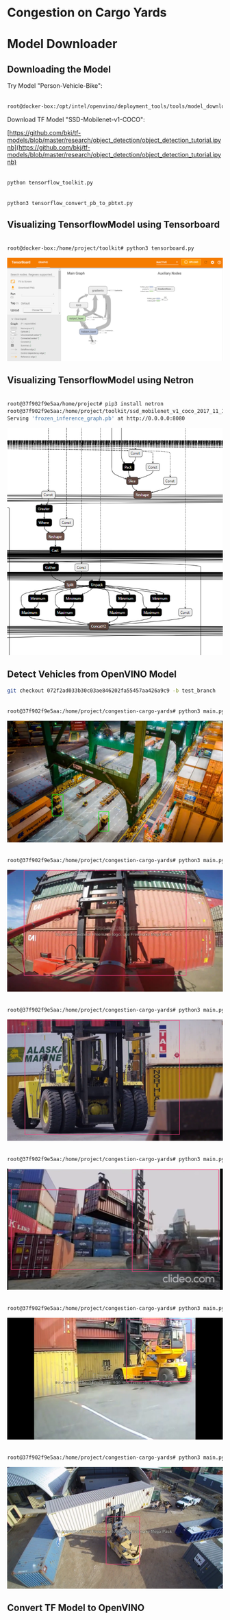 # Congestion on Cargo Yards



# Model Downloader

## Downloading the Model

Try Model "Person-Vehicle-Bike":

```bash

root@docker-box:/opt/intel/openvino/deployment_tools/tools/model_downloader# python3 downloader.py --name "person-vehicle-bike-detection-crossroad-0078" --output_dir /home/project/models

```

Download TF Model "SSD-Mobilenet-v1-COCO":

[https://github.com/bkj/tf-models/blob/master/research/object_detection/object_detection_tutorial.ipynb](https://github.com/bkj/tf-models/blob/master/research/object_detection/object_detection_tutorial.ipynb)

```bash

python tensorflow_toolkit.py

```

```bash

python3 tensorflow_convert_pb_to_pbtxt.py

```

## Visualizing TensorflowModel using Tensorboard

```bash

root@docker-box:/home/project/toolkit# python3 tensorboard.py

```

![../images/tensorboard.PNG](../images/tensorboard.PNG)

## Visualizing TensorflowModel using Netron

```bash

root@37f902f9e5aa/home/project# pip3 install netron
root@37f902f9e5aa:/home/project/toolkit/ssd_mobilenet_v1_coco_2017_11_17# netron -b frozen_inference_graph.pb --host 0.0.0.0 --port 8080
Serving 'frozen_inference_graph.pb' at http://0.0.0.0:8080

```

![../images/netron-half.PNG](../images/netron-half.PNG)

## Detect Vehicles from OpenVINO Model

```bash
git checkout 072f2ad033b30c03ae846202fa55457aa426a9c9 -b test_branch
```

```bash

root@37f902f9e5aa:/home/project/congestion-cargo-yards# python3 main.py -m /home/project/models/intel/person-vehicle-bike-detection-crossroad-0078/FP32/person-vehicle-bike-detection-crossroad-0078.xml -vds "/home/project/images/automated-queue.png" -d CPU -bt 1 --batch_size 1 -pt 0.11 --relative_overlap_area 1.0 --relative_union_area 1.0 --iou_threshold 0.1 --finalize_iou_boxes 1

```

![../images/automated-queue.0.png](../images/automated-queue.0.png)

<!--
```bash

root@37f902f9e5aa:/home/project/congestion-cargo-yards# python3 main.py -m /home/project/models/intel/person-vehicle-bike-detection-crossroad-yolov3-1020/FP32/person-vehicle-bike-detection-crossroad-yolov3-1020.xml -vds "/home/project/images/automated-queue.png" -d CPU -bt 1 --batch_size 1 -pt 0.11 --prob_threshold 0.05 --iou_threshold 1.0 --yolo 1 --dict_export 1

```

![../images/automated-queue.0.yolo.png](../images/automated-queue.0.yolo.png)

-->

```bash

root@37f902f9e5aa:/home/project/congestion-cargo-yards# python3 main.py -m /home/project/models/intel/person-vehicle-bike-detection-crossroad-0078/FP32/person-vehicle-bike-detection-crossroad-0078.xml -vds "/home/project/images/cargo-inside-forklift.png" -d CPU -bt 1 --batch_size 1 -pt 0.3 --relative_overlap_area 1.0 --relative_union_area 1.0 --iou_threshold 0.1 --finalize_iou_boxes 1

```

![../images/cargo-inside-forklift.0.png](../images/cargo-inside-forklift.0.png)

```bash

root@37f902f9e5aa:/home/project/congestion-cargo-yards# python3 main.py -m /home/project/models/intel/person-vehicle-bike-detection-crossroad-0078/FP32/person-vehicle-bike-detection-crossroad-0078.xml -vds "/home/project/images/forklift-back.png" -d CPU -bt 1 --batch_size 1 -pt 0.4

```

![../images/forklift-back.0.png](../images/forklift-back.0.png)

```bash

root@37f902f9e5aa:/home/project/congestion-cargo-yards# python3 main.py -m /home/project/models/intel/person-vehicle-bike-detection-crossroad-0078/FP32/person-vehicle-bike-detection-crossroad-0078.xml -vds "/home/project/images/forklift-carry-weight.png" -d CPU -bt 1 --batch_size 1 -pt 0.25

```

![../images/forklift-carry-weight.0.png](../images/forklift-carry-weight.0.png)

```bash

root@37f902f9e5aa:/home/project/congestion-cargo-yards# python3 main.py -m /home/project/models/intel/person-vehicle-bike-detection-crossroad-0078/FP32/person-vehicle-bike-detection-crossroad-0078.xml -vds "/home/project/images/forklift-stationary-cog-drill.png" -d CPU -bt 1 --batch_size 1 -pt 0.2

```

![../images/forklift-stationary-cog-drill.0.png](../images/forklift-stationary-cog-drill.0.png)

```bash

root@37f902f9e5aa:/home/project/congestion-cargo-yards# python3 main.py -m /home/project/models/intel/person-vehicle-bike-detection-crossroad-0078/FP32/person-vehicle-bike-detection-crossroad-0078.xml -vds "/home/project/images/forklift-top.png" -d CPU -bt 1 --batch_size 1 -pt 0.25 --relative_overlap_area 1.0 --relative_union_area 1.0 --iou_threshold 0.1 --finalize_iou_boxes 1

```

![../images/forklift-top.0.png](../images/forklift-top.0.png)



## Convert TF Model to OpenVINO

